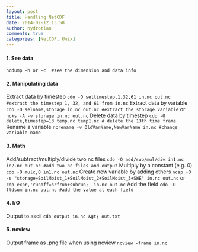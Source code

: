 ```yaml
---
layout: post
title: Handling NetCDF
date: 2014-02-12 13:58
author: hydrotian
comments: true
categories: [NetCDF, Unix]
---
```

#### 1. See data

`ncdump -h or -c  #see the dimension and data info`

#### 2. Manipulating data

Extract data by timestep
`cdo -O seltimestep,1,32,61 in.nc out.nc #extract the timestep 1, 32, and 61 from in.nc`
Extract data by variable
`cdo -O selname,storage in.nc out.nc #extract the storage variable`
or
`ncks -A -v storage in.nc out.nc`
Delete data by timestep
`cdo -O delete,timestep=13 temp.nc temp1.nc # delete the 13th time frame`
Rename a variable
`ncrename -v OldVarName,NewVarName in.nc #change variable name`

#### 3. Math

Add/subtract/multiply/divide two nc files
`cdo -O add/sub/mul/div in1.nc in2.nc out.nc #add two nc files and output`
Multiply by a constant (e.g. 0)
`cdo -O mulc,0 in1.nc out.nc`
Create new variable by adding others
`ncap -O -s "storage=SoilMoist_1+SoilMoist_2+SoilMoist_3+SWE" in.nc out.nc` 
or
`cdo expr,'runoff=srfrun+subrun;' in.nc out.nc`
Add the field
`cdo -O fldsum in.nc out.nc #add the value at each field`

#### 4. I/O

Output to ascii
`cdo output in.nc &gt; out.txt`

#### 5. ncview

Output frame as .png file when using ncview
`ncview -frame in.nc`